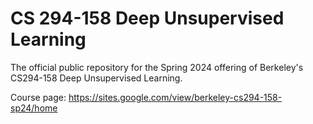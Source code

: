 # CS 294-158 Deep Unsupervised Learning

The official public repository for the Spring 2024 offering of Berkeley's CS294-158 Deep Unsupervised Learning.

Course page: https://sites.google.com/view/berkeley-cs294-158-sp24/home


